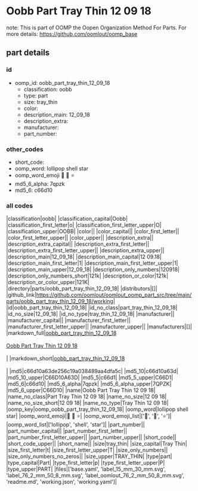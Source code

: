 # Oobb Part Tray Thin 12 09 18  

note: This is part of OOMP the Oopen Organization Method For Parts. For more details: https://github.com/oomlout/oomp_base

##  part details





### id
* oomp_id: oobb_part_tray_thin_12_09_18
  * classification: oobb
  * type: part
  * size: tray_thin
  * color: 
  * description_main: 12_09_18
  * description_extra: 
  * manufacturer: 
  * part_number: 

### other_codes
* short_code: 
* oomp_word: lollipop shell star
* oomp_word_emoji :lollipop: :shell: :star:
* md5_6_alpha: 7qpzk
* md5_6: c66d10

### all codes 
|classification|oobb|
|classification_capital|Oobb|
|classification_first_letter|o|
|classification_first_letter_upper|O|
|classification_upper|OOBB|
|color||
|color_capital||
|color_first_letter||
|color_first_letter_upper||
|color_upper||
|description_extra||
|description_extra_capital||
|description_extra_first_letter||
|description_extra_first_letter_upper||
|description_extra_upper||
|description_main|12_09_18|
|description_main_capital|12 09.18|
|description_main_first_letter|1|
|description_main_first_letter_upper|1|
|description_main_upper|12_09_18|
|description_only_numbers|120918|
|description_only_numbers_short|121k|
|description_or_color|121k|
|description_or_color_upper|121K|
|directory|parts/oobb_part_tray_thin_12_09_18|
|distributors|[]|
|github_link|https://github.com/oomlout/oomlout_oomp_part_src/tree/main/parts/oobb_part_tray_thin_12_09_18/working|
|id|oobb_part_tray_thin_12_09_18|
|id_no_class|part_tray_thin_12_09_18|
|id_no_size|12_09_18|
|id_no_type|tray_thin_12_09_18|
|manufacturer||
|manufacturer_capital||
|manufacturer_first_letter||
|manufacturer_first_letter_upper||
|manufacturer_upper||
|manufacturers|[]|
|markdown_full|[oobb_part_tray_thin_12_09_18](https://github.com/oomlout/oomlout_oomp_part_src/tree/main/parts/oobb_part_tray_thin_12_09_18/working)<br>[](https://github.com/oomlout/oomlout_oomp_part_src/tree/main/parts/oobb_part_tray_thin_12_09_18/working)<br>[Oobb Part Tray Thin 12 09 18](https://github.com/oomlout/oomlout_oomp_part_src/tree/main/parts/oobb_part_tray_thin_12_09_18/working)<br><br>|
|markdown_short|[oobb_part_tray_thin_12_09_18](https://github.com/oomlout/oomlout_oomp_part_src/tree/main/parts/oobb_part_tray_thin_12_09_18/working)<br><br>|
|md5|c66d10a63de256c19a038489aa4dfa5c|
|md5_10|c66d10a63d|
|md5_10_upper|C66D10A63D|
|md5_5|c66d1|
|md5_5_upper|C66D1|
|md5_6|c66d10|
|md5_6_alpha|7qpzk|
|md5_6_alpha_upper|7QPZK|
|md5_6_upper|C66D10|
|name|Oobb Part Tray Thin 12 09 18|
|name_no_class|Part Tray Thin 12 09 18|
|name_no_size|12 09 18|
|name_no_size_short|12 09 18|
|name_no_type|Tray Thin 12 09 18|
|oomp_key|oomp_oobb_part_tray_thin_12_09_18|
|oomp_word|lollipop shell star|
|oomp_word_emoji|:lollipop: :shell: :star:|
|oomp_word_emoji_list|[':lollipop:', ':shell:', ':star:']|
|oomp_word_list|['lollipop', 'shell', 'star']|
|part_number||
|part_number_capital||
|part_number_first_letter||
|part_number_first_letter_upper||
|part_number_upper||
|short_code||
|short_code_upper||
|short_name||
|size|tray_thin|
|size_capital|Tray Thin|
|size_first_letter|t|
|size_first_letter_upper|T|
|size_only_numbers||
|size_only_numbers_no_zeros||
|size_upper|TRAY_THIN|
|type|part|
|type_capital|Part|
|type_first_letter|p|
|type_first_letter_upper|P|
|type_upper|PART|
|files|['base.yaml', 'label_15_mm_30_mm.svg', 'label_76_2_mm_50_8_mm.svg', 'label_oomlout_76_2_mm_50_8_mm.svg', 'readme.md', 'working.json', 'working.yaml']|

